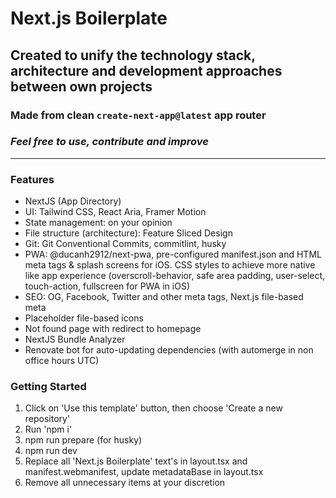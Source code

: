 # Next.js Boilerplate

## Created to unify the technology stack, architecture and development approaches between own projects

### Made from clean `create-next-app@latest` app router

### _Feel free to use, contribute and improve_

---

### Features

- NextJS (App Directory)
- UI: Tailwind CSS, React Aria, Framer Motion
- State management: on your opinion
- File structure (architecture): Feature Sliced Design
- Git: Git Conventional Commits, commitlint, husky
- PWA: @ducanh2912/next-pwa, pre-configured manifest.json and HTML meta tags & splash screens for iOS. CSS styles to achieve more native like app experience (overscroll-behavior, safe area padding, user-select, touch-action, fullscreen for PWA in iOS)
- SEO: OG, Facebook, Twitter and other meta tags, Next.js file-based meta
- Placeholder file-based icons
- Not found page with redirect to homepage
- NextJS Bundle Analyzer
- Renovate bot for auto-updating dependencies (with automerge in non office hours UTC)

### Getting Started

1. Click on 'Use this template' button, then choose 'Create a new repository'
2. Run 'npm i'
3. npm run prepare (for husky)
4. npm run dev
5. Replace all 'Next.js Boilerplate' text's in layout.tsx and manifest.webmanifest, update metadataBase in layout.tsx
6. Remove all unnecessary items at your discretion
